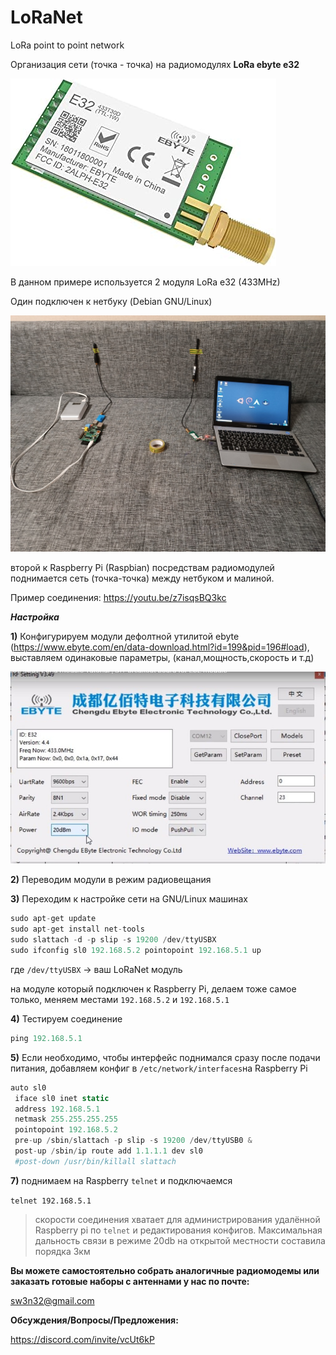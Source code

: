 # LoRaNet
LoRa point to point network

Организация сети (точка - точка) на радиомодулях **LoRa ebyte e32** 

![image](https://raw.githubusercontent.com/sw3nlab/LoRaNet/main/5167UiNMl2L._AC_SX425_.jpg)

В данном примере используется 2 модуля LoRa e32 (433MHz)

Один подключен к нетбуку (Debian GNU/Linux)

![image](https://raw.githubusercontent.com/sw3nlab/LoRaNet/main/img.jpg)


второй к Raspberry Pi (Raspbian)
посредствам радиомодулей поднимается сеть (точка-точка) между нетбуком и малиной.

Пример соединения:
https://youtu.be/z7isqsBQ3kc


***Настройка***

**1)** Конфигурируем модули дефолтной утилитой ebyte (https://www.ebyte.com/en/data-download.html?id=199&pid=196#load), выставляем одинаковые параметры, (канал,мощность,скорость и т.д)
 
 ![image](https://raw.githubusercontent.com/sw3nlab/LoRaNet/main/7675431560100293369-1.jpg)

**2)** Переводим модули в режим радиовещания 

**3)** Переходим к настройке сети на GNU/Linux машинах


```php
sudo apt-get update
sudo apt-get install net-tools
sudo slattach -d -p slip -s 19200 /dev/ttyUSBX
sudo ifconfig sl0 192.168.5.2 pointopoint 192.168.5.1 up
```

где `/dev/ttyUSBX` -> ваш LoRaNet модуль

на модуле который подключен к Raspberry Pi, делаем тоже самое только, меняем местами `192.168.5.2` и `192.168.5.1`

**4)** Тестируем соединение 

```php
ping 192.168.5.1 
```

**5)** Если необходимо, чтобы интерфейс поднимался сразу после подачи питания, добавляем конфиг в `/etc/network/interfaces`на Raspberry Pi

```php
auto sl0
 iface sl0 inet static
 address 192.168.5.1
 netmask 255.255.255.255
 pointopoint 192.168.5.2
 pre-up /sbin/slattach -p slip -s 19200 /dev/ttyUSB0 &
 post-up /sbin/ip route add 1.1.1.1 dev sl0
 #post-down /usr/bin/killall slattach
```

**7)** поднимаем на Raspberry `telnet` и подключаемся 

`telnet 192.168.5.1`

>скорости соединения хватает для администрирования удалённой Raspberry pi по `telnet` и
редактирования конфигов. 
Максимальная дальность связи в режиме 20db на открытой местности составила порядка 3км

**Вы можете самостоятельно собрать аналогичные радиомодемы или заказать готовые наборы с антеннами у нас по почте:**

sw3n32@gmail.com

**Обсуждения/Вопросы/Предложения:**

https://discord.com/invite/vcUt6kP
